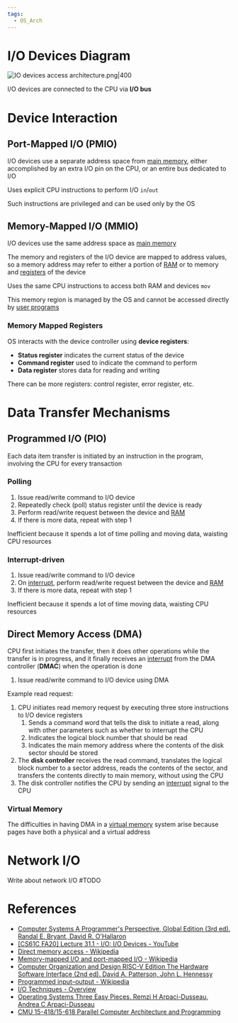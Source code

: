 ```yaml
---
tags:
  - OS_Arch
---
```


# I/O Devices Diagram

![IO devices access architecture.png|400](IO%20devices%20access%20architecture.png)

I/O devices are connected to the CPU via **I/O bus**

# Device Interaction

## Port-Mapped I/O (PMIO)

I/O devices use a separate address space from [main memory](Random%20Access%20Memory.md), either accomplished by an extra I/O pin on the CPU, or an entire bus dedicated to I/O

Uses explicit CPU instructions to perform I/O `in`/`out`

Such instructions are privileged and can be used only by the OS

## Memory-Mapped I/O (MMIO)

I/O devices use the same address space as [main memory](Random%20Access%20Memory.md)

The memory and registers of the I/O device are mapped to address values, so a memory address may refer to either a portion of [RAM](RAM) or to memory and [registers](#Memory%20Mapped%20Registers) of the device

Uses the same CPU instructions to access both RAM and devices `mov`

This memory region is managed by the OS and cannot be accessed directly by [user programs](User%20Space.md)

### Memory Mapped Registers

OS interacts with the device controller using **device registers**:

- **Status register** indicates the current status of the device
- **Command register** used to indicate the command to perform
- **Data register** stores data for reading and writing

There can be more registers: control register, error register, etc.

# Data Transfer Mechanisms

## Programmed I/O (PIO)

Each data item transfer is initiated by an instruction in the program, involving the CPU for every transaction

### Polling

1. Issue read/write command to I/O device
2. Repeatedly check (poll) status register until the device is ready
3. Perform read/write request between the device and [RAM](Random%20Access%20Memory.md)
4. If there is more data, repeat with step 1

Inefficient because it spends a lot of time polling and moving data, waisting CPU resources

### Interrupt-driven

1. Issue read/write command to I/O device
2. On [interrupt](Exceptional%20Control%20Flow.md), perform read/write request between the device and [RAM](Random%20Access%20Memory.md)
3. If there is more data, repeat with step 1

Inefficient because it spends a lot of time moving data, waisting CPU resources

## Direct Memory Access (DMA)

CPU first initiates the transfer, then it does other operations while the transfer is in progress, and it finally receives an [interrupt](Exceptional%20Control%20Flow.md) from the DMA controller (**DMAC**) when the operation is done

1. Issue read/write command to I/O device using DMA

Example read request:

1. CPU initiates read memory request by executing three store instructions to I/O device registers
	1. Sends a command word that tells the disk to initiate a read, along with other parameters such as whether to interrupt the CPU
	2. Indicates the logical block number that should be read
	3. Indicates the main memory address where the contents of the disk sector should be stored
2. The **disk controller** receives the read command, translates the logical block number to a sector address, reads the contents of the sector, and transfers the contents directly to main memory, without using the CPU
3. The disk controller notifies the CPU by sending an [interrupt](Exceptional%20Control%20Flow.md) signal to the CPU

### Virtual Memory

The difficulties in having DMA in a [virtual memory](Virtual%20Memory.md) system arise because pages have both a physical and a virtual address

# Network I/O

Write about network I/O #TODO

# References

- [Computer Systems A Programmer's Perspective, Global Edition (3rd ed). Randal E. Bryant, David R. O'Hallaron](References.md#Computer%20Systems%20A%20Programmer's%20Perspective,%20Global%20Edition%20(3rd%20ed).%20Randal%20E.%20Bryant,%20David%20R.%20O'Hallaron)
- [[CS61C FA20] Lecture 31.1 - I/O: I/O Devices - YouTube](https://youtu.be/RwF5xnx5Bxo?si=qyVQSOBNpLbJMoDT)
- [Direct memory access - Wikipedia](https://en.wikipedia.org/wiki/Direct_memory_access)
- [Memory-mapped I/O and port-mapped I/O - Wikipedia](https://en.wikipedia.org/wiki/Memory-mapped_I/O_and_port-mapped_I/O)
- [Computer Organization and Design RISC-V Edition The Hardware Software Interface (2nd ed). David A. Patterson, John L. Hennessy](References.md#Computer%20Organization%20and%20Design%20RISC-V%20Edition%20The%20Hardware%20Software%20Interface%20(2nd%20ed).%20David%20A.%20Patterson,%20John%20L.%20Hennessy)
- [Programmed input–output - Wikipedia](https://en.wikipedia.org/wiki/Programmed_input–output)
- [I/O Techniques - Overview](http://inputoutput5822.weebly.com)
- [Operating Systems Three Easy Pieces. Remzi H Arpaci-Dusseau, Andrea C Arpaci-Dusseau](References.md#Operating%20Systems%20Three%20Easy%20Pieces.%20Remzi%20H%20Arpaci-Dusseau,%20Andrea%20C%20Arpaci-Dusseau)
- [CMU 15-418/15-618 Parallel Computer Architecture and Programming](References.md#CMU%2015-418/15-618%20Parallel%20Computer%20Architecture%20and%20Programming)
